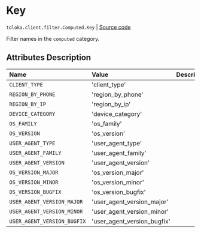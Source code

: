 # Key
`toloka.client.filter.Computed.Key` | [Source code](https://github.com/Toloka/toloka-kit/blob/v1.2.3/src/client/filter.py#L203)

Filter names in the `computed` category.

## Attributes Description

| Name | Value | Description |
| :------| :-----------| :----------| 
`CLIENT_TYPE`|'client_type'|
`REGION_BY_PHONE`|'region_by_phone'|
`REGION_BY_IP`|'region_by_ip'|
`DEVICE_CATEGORY`|'device_category'|
`OS_FAMILY`|'os_family'|
`OS_VERSION`|'os_version'|
`USER_AGENT_TYPE`|'user_agent_type'|
`USER_AGENT_FAMILY`|'user_agent_family'|
`USER_AGENT_VERSION`|'user_agent_version'|
`OS_VERSION_MAJOR`|'os_version_major'|
`OS_VERSION_MINOR`|'os_version_minor'|
`OS_VERSION_BUGFIX`|'os_version_bugfix'|
`USER_AGENT_VERSION_MAJOR`|'user_agent_version_major'|
`USER_AGENT_VERSION_MINOR`|'user_agent_version_minor'|
`USER_AGENT_VERSION_BUGFIX`|'user_agent_version_bugfix'|
